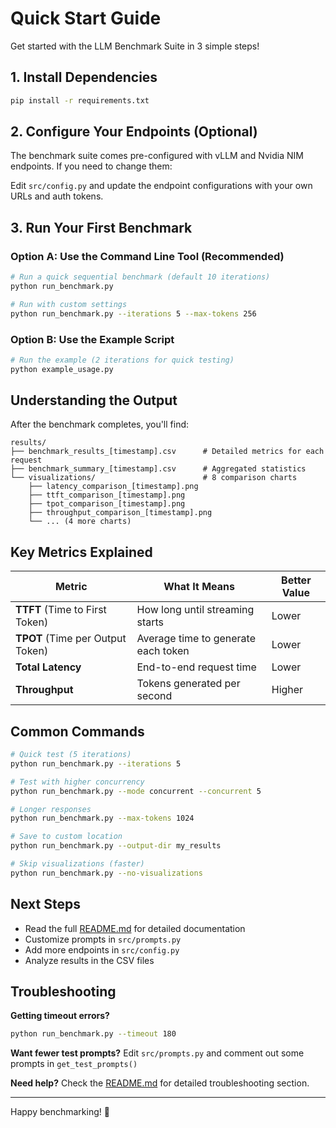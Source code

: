 # Quick Start Guide

Get started with the LLM Benchmark Suite in 3 simple steps!

## 1. Install Dependencies

```bash
pip install -r requirements.txt
```

## 2. Configure Your Endpoints (Optional)

The benchmark suite comes pre-configured with vLLM and Nvidia NIM endpoints. If you need to change them:

Edit `src/config.py` and update the endpoint configurations with your own URLs and auth tokens.

## 3. Run Your First Benchmark

### Option A: Use the Command Line Tool (Recommended)

```bash
# Run a quick sequential benchmark (default 10 iterations)
python run_benchmark.py

# Run with custom settings
python run_benchmark.py --iterations 5 --max-tokens 256
```

### Option B: Use the Example Script

```bash
# Run the example (2 iterations for quick testing)
python example_usage.py
```

## Understanding the Output

After the benchmark completes, you'll find:

```
results/
├── benchmark_results_[timestamp].csv      # Detailed metrics for each request
├── benchmark_summary_[timestamp].csv      # Aggregated statistics
└── visualizations/                        # 8 comparison charts
    ├── latency_comparison_[timestamp].png
    ├── ttft_comparison_[timestamp].png
    ├── tpot_comparison_[timestamp].png
    ├── throughput_comparison_[timestamp].png
    └── ... (4 more charts)
```

## Key Metrics Explained

| Metric | What It Means | Better Value |
|--------|---------------|--------------|
| **TTFT** (Time to First Token) | How long until streaming starts | Lower |
| **TPOT** (Time per Output Token) | Average time to generate each token | Lower |
| **Total Latency** | End-to-end request time | Lower |
| **Throughput** | Tokens generated per second | Higher |

## Common Commands

```bash
# Quick test (5 iterations)
python run_benchmark.py --iterations 5

# Test with higher concurrency
python run_benchmark.py --mode concurrent --concurrent 5

# Longer responses
python run_benchmark.py --max-tokens 1024

# Save to custom location
python run_benchmark.py --output-dir my_results

# Skip visualizations (faster)
python run_benchmark.py --no-visualizations
```

## Next Steps

- Read the full [README.md](README.md) for detailed documentation
- Customize prompts in `src/prompts.py`
- Add more endpoints in `src/config.py`
- Analyze results in the CSV files

## Troubleshooting

**Getting timeout errors?**
```bash
python run_benchmark.py --timeout 180
```

**Want fewer test prompts?**
Edit `src/prompts.py` and comment out some prompts in `get_test_prompts()`

**Need help?**
Check the [README.md](README.md) for detailed troubleshooting section.

---

Happy benchmarking! 🚀
